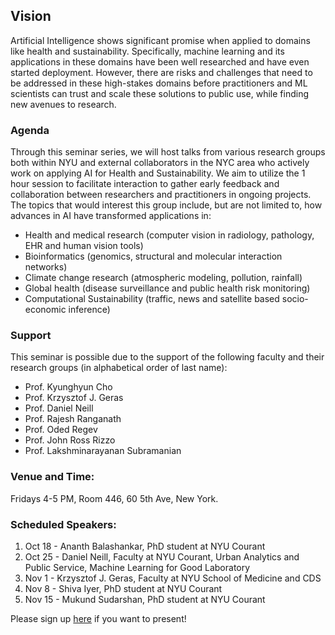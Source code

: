 ## Vision
Artificial Intelligence shows significant promise when applied to domains like health and sustainability. Specifically, machine learning and its applications in these domains have been well researched and have even started deployment. However, there are risks and challenges that need to be addressed in these high-stakes domains before practitioners and ML scientists can trust and scale these solutions to public use, while finding new avenues to research.

### Agenda

Through this seminar series, we will host talks from various research groups both within NYU and external collaborators in the NYC area who actively work on applying AI for Health and Sustainability. We aim to utilize the 1 hour session to facilitate interaction to gather early feedback and collaboration between researchers and practitioners in ongoing projects. The topics that would interest this group include, but are not limited to, how advances in AI have transformed applications in: 
* Health and medical research (computer vision in radiology, pathology, EHR and human vision tools)
* Bioinformatics (genomics, structural and molecular interaction networks)
* Climate change research (atmospheric modeling, pollution, rainfall)
* Global health (disease surveillance and public health risk monitoring)
* Computational Sustainability (traffic, news and satellite based socio-economic inference)

### Support

This seminar is possible due to the support of the following faculty and their research groups (in alphabetical order of last name):

- Prof. Kyunghyun Cho
- Prof. Krzysztof J. Geras
- Prof. Daniel Neill
- Prof. Rajesh Ranganath
- Prof. Oded Regev
- Prof. John Ross Rizzo
- Prof. Lakshminarayanan Subramanian

### Venue and Time: 
Fridays 4-5 PM, Room 446, 60 5th Ave, New York.

### Scheduled Speakers:

1. Oct 18 - Ananth Balashankar, PhD student at NYU Courant
2. Oct 25 - Daniel Neill, Faculty at NYU Courant, Urban Analytics and Public Service, Machine Learning for Good Laboratory
3. Nov 1 - Krzysztof J. Geras, Faculty at NYU School of Medicine and CDS
4. Nov 8 - Shiva Iyer, PhD student at NYU Courant
5. Nov 15 - Mukund Sudarshan, PhD student at NYU Courant

Please sign up [here](https://forms.gle/yJY7GMc1HXeka78J8) if you want to present!
